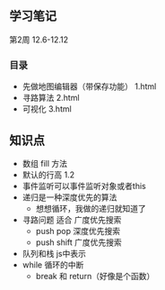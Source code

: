 ## 学习笔记
第2周 12.6-12.12

### 目录
- 先做地图编辑器（带保存功能） 1.html
- 寻路算法   2.html
- 可视化    3.html


## 知识点
- 数组 fill 方法
- 默认的行高 1.2
- 事件监听可以事件监听对象或者this
- 递归是一种深度优先的算法
    - 想想循环，我做的递归就知道了
- 寻路问题 适合 广度优先搜索 
    - push pop 深度优先搜索
    - push shift 广度优先搜索
- 队列和栈 js中表示
- while 循环的中断
    - break 和 return（好像是个函数）
   